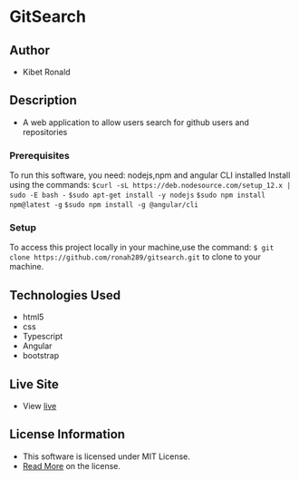 # GitSearch

## Author

* Kibet Ronald  

## Description

* A web application to allow users search for github users and repositories

### Prerequisites

To run this software, you need: nodejs,npm and angular CLI installed
Install using the commands:
`$curl -sL https://deb.nodesource.com/setup_12.x | sudo -E bash -`
`$sudo apt-get install -y nodejs`
`$sudo npm install npm@latest -g`
`$sudo npm install -g @angular/cli`

### Setup

To access this project locally in your machine,use the command:
`$ git clone https://github.com/ronah289/gitsearch.git`
to clone to your machine.

## Technologies Used

* html5
* css
* Typescript
* Angular
* bootstrap

## Live Site

* View [live](https://ronah289.github.io/gitsearch)

## License Information

* This software is licensed under MIT License.
* [Read More](https://choosealicense.com/licenses/mit/) on the license.
